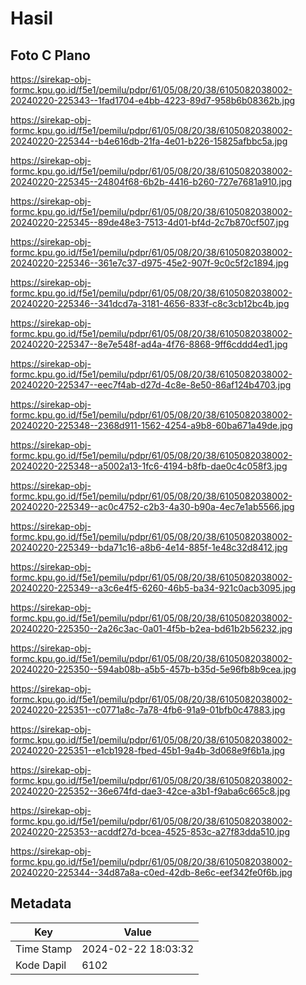 # Hasil

## Foto C Plano

https://sirekap-obj-formc.kpu.go.id/f5e1/pemilu/pdpr/61/05/08/20/38/6105082038002-20240220-225343--1fad1704-e4bb-4223-89d7-958b6b08362b.jpg

https://sirekap-obj-formc.kpu.go.id/f5e1/pemilu/pdpr/61/05/08/20/38/6105082038002-20240220-225344--b4e616db-21fa-4e01-b226-15825afbbc5a.jpg

https://sirekap-obj-formc.kpu.go.id/f5e1/pemilu/pdpr/61/05/08/20/38/6105082038002-20240220-225345--24804f68-6b2b-4416-b260-727e7681a910.jpg

https://sirekap-obj-formc.kpu.go.id/f5e1/pemilu/pdpr/61/05/08/20/38/6105082038002-20240220-225345--89de48e3-7513-4d01-bf4d-2c7b870cf507.jpg

https://sirekap-obj-formc.kpu.go.id/f5e1/pemilu/pdpr/61/05/08/20/38/6105082038002-20240220-225346--361e7c37-d975-45e2-907f-9c0c5f2c1894.jpg

https://sirekap-obj-formc.kpu.go.id/f5e1/pemilu/pdpr/61/05/08/20/38/6105082038002-20240220-225346--341dcd7a-3181-4656-833f-c8c3cb12bc4b.jpg

https://sirekap-obj-formc.kpu.go.id/f5e1/pemilu/pdpr/61/05/08/20/38/6105082038002-20240220-225347--8e7e548f-ad4a-4f76-8868-9ff6cddd4ed1.jpg

https://sirekap-obj-formc.kpu.go.id/f5e1/pemilu/pdpr/61/05/08/20/38/6105082038002-20240220-225347--eec7f4ab-d27d-4c8e-8e50-86af124b4703.jpg

https://sirekap-obj-formc.kpu.go.id/f5e1/pemilu/pdpr/61/05/08/20/38/6105082038002-20240220-225348--2368d911-1562-4254-a9b8-60ba671a49de.jpg

https://sirekap-obj-formc.kpu.go.id/f5e1/pemilu/pdpr/61/05/08/20/38/6105082038002-20240220-225348--a5002a13-1fc6-4194-b8fb-dae0c4c058f3.jpg

https://sirekap-obj-formc.kpu.go.id/f5e1/pemilu/pdpr/61/05/08/20/38/6105082038002-20240220-225349--ac0c4752-c2b3-4a30-b90a-4ec7e1ab5566.jpg

https://sirekap-obj-formc.kpu.go.id/f5e1/pemilu/pdpr/61/05/08/20/38/6105082038002-20240220-225349--bda71c16-a8b6-4e14-885f-1e48c32d8412.jpg

https://sirekap-obj-formc.kpu.go.id/f5e1/pemilu/pdpr/61/05/08/20/38/6105082038002-20240220-225349--a3c6e4f5-6260-46b5-ba34-921c0acb3095.jpg

https://sirekap-obj-formc.kpu.go.id/f5e1/pemilu/pdpr/61/05/08/20/38/6105082038002-20240220-225350--2a26c3ac-0a01-4f5b-b2ea-bd61b2b56232.jpg

https://sirekap-obj-formc.kpu.go.id/f5e1/pemilu/pdpr/61/05/08/20/38/6105082038002-20240220-225350--594ab08b-a5b5-457b-b35d-5e96fb8b9cea.jpg

https://sirekap-obj-formc.kpu.go.id/f5e1/pemilu/pdpr/61/05/08/20/38/6105082038002-20240220-225351--c0771a8c-7a78-4fb6-91a9-01bfb0c47883.jpg

https://sirekap-obj-formc.kpu.go.id/f5e1/pemilu/pdpr/61/05/08/20/38/6105082038002-20240220-225351--e1cb1928-fbed-45b1-9a4b-3d068e9f6b1a.jpg

https://sirekap-obj-formc.kpu.go.id/f5e1/pemilu/pdpr/61/05/08/20/38/6105082038002-20240220-225352--36e674fd-dae3-42ce-a3b1-f9aba6c665c8.jpg

https://sirekap-obj-formc.kpu.go.id/f5e1/pemilu/pdpr/61/05/08/20/38/6105082038002-20240220-225353--acddf27d-bcea-4525-853c-a27f83dda510.jpg

https://sirekap-obj-formc.kpu.go.id/f5e1/pemilu/pdpr/61/05/08/20/38/6105082038002-20240220-225344--34d87a8a-c0ed-42db-8e6c-eef342fe0f6b.jpg


## Metadata

| Key        | Value               |
| ---------- | ------------------- |
| Time Stamp | 2024-02-22 18:03:32 |
| Kode Dapil | 6102                |



